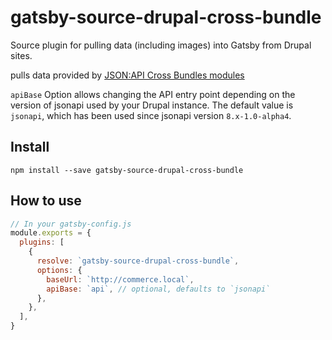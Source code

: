 # gatsby-source-drupal-cross-bundle

Source plugin for pulling data (including images) into Gatsby from Drupal sites.

pulls data provided by [JSON:API Cross Bundles modules](https://www.drupal.org/project/jsonapi_cross_bundles)  

`apiBase` Option allows changing the API entry point depending on the version of
jsonapi used by your Drupal instance. The default value is `jsonapi`, which has
been used since jsonapi version `8.x-1.0-alpha4`.

## Install

`npm install --save gatsby-source-drupal-cross-bundle`

## How to use

```javascript
// In your gatsby-config.js
module.exports = {
  plugins: [
    {
      resolve: `gatsby-source-drupal-cross-bundle`,
      options: {
        baseUrl: `http://commerce.local`,
        apiBase: `api`, // optional, defaults to `jsonapi`
      },
    },
  ],
}
```
